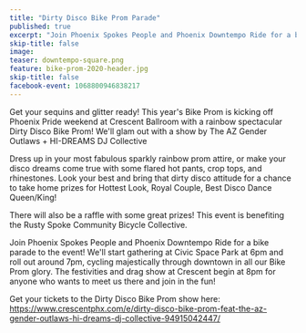```yaml
---
title: "Dirty Disco Bike Prom Parade"
published: true
excerpt: "Join Phoenix Spokes People and Phoenix Downtempo Ride for a bike parade to the event!"
skip-title: false
image:
teaser: downtempo-square.png
feature: bike-prom-2020-header.jpg
skip-title: false
facebook-event: 1068800946838217
---
```


Get your sequins and glitter ready! This year's Bike Prom is kicking off Phoenix Pride weekend at Crescent Ballroom with a rainbow spectacular Dirty Disco Bike Prom! We'll glam out with a show by The AZ Gender Outlaws + HI-DREAMS DJ Collective

Dress up in your most fabulous sparkly rainbow prom attire, or make your disco dreams come true with some flared hot pants, crop tops, and rhinestones. Look your best and bring that dirty disco attitude for a chance to take home prizes for Hottest Look, Royal Couple, Best Disco Dance Queen/King!

There will also be a raffle with some great prizes! This event is benefiting the Rusty Spoke Community Bicycle Collective.

Join Phoenix Spokes People and Phoenix Downtempo Ride for a bike parade to the event! We'll start gathering at Civic Space Park at 6pm and roll out around 7pm, cycling majestically through downtown in all our Bike Prom glory. The festivities and drag show at Crescent begin at 8pm for anyone who wants to meet us there and join in the fun!

Get your tickets to the Dirty Disco Bike Prom show here: https://www.crescentphx.com/e/dirty-disco-bike-prom-feat-the-az-gender-outlaws-hi-dreams-dj-collective-94915042447/
